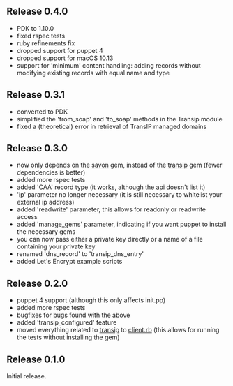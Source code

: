 ## Release 0.4.0

- PDK to 1.10.0
- fixed rspec tests
- ruby refinements fix
- dropped support for puppet 4
- dropped support for macOS 10.13
- support for 'minimum' content handling: adding records without modifying existing records with equal name and type

## Release 0.3.1

- converted to PDK
- simplified the 'from_soap' and 'to_soap' methods in the Transip module
- fixed a (theoretical) error in retrieval of TransIP managed domains

## Release 0.3.0

- now only depends on the [savon](http://savonrb.com) gem, instead of the [transip](https://github.com/joost/transip) gem (fewer dependencies is better)
- added more rspec tests
- added 'CAA' record type (it works, although the api doesn't list it)
- 'ip' parameter no longer necessary (it is still necessary to whitelist your external ip address)
- added 'readwrite' parameter, this allows for readonly or readwrite access
- added 'manage_gems' parameter, indicating if you want puppet to install the necessary gems
- you can now pass either a private key directly or a name of a file containing your private key
- renamed 'dns_record' to 'transip_dns_entry'
- added Let's Encrypt example scripts

## Release 0.2.0

- puppet 4 support (although this only affects init.pp)
- added more rspec tests
- bugfixes for bugs found with the above
- added 'transip_configured' feature
- moved everything related to [transip](https://github.com/joost/transip) to [client.rb](lib/puppet_x/transip/client.rb) (this allows for running the tests without installing the gem)

## Release 0.1.0

Initial release.
